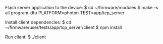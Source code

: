 Flash server application to the device:
$ cd ~/firmware/modules
$ make -s all program-dfu PLATFORM=photon TEST=app/tcp_server

Install client dependencies:
$ cd ~/firmware/user/tests/app/tcp_server/client
$ npm install

Run client:
$ ./client
